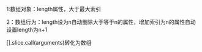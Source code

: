 1:数组对象：length属性，大于最大索引

2：数组行为：length设为n自动删除大于等于n的属性，增加索引为n的属性自动设置length为n+1

[].slice.call(arguments)转化为数组